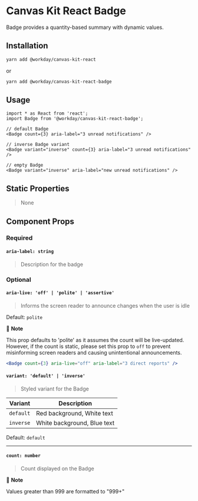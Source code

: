 # Canvas Kit React Badge

Badge provides a quantity-based summary with dynamic values.

## Installation

```sh
yarn add @workday/canvas-kit-react
```

or

```sh
yarn add @workday/canvas-kit-react-badge
```

## Usage

```tsx
import * as React from 'react';
import Badge from '@workday/canvas-kit-react-badge';

// default Badge
<Badge count={3} aria-label="3 unread notifications" />

// inverse Badge variant
<Badge variant="inverse" count={3} aria-label="3 unread notifications" />

// empty Badge
<Badge variant="inverse" aria-label="new unread notifications" />
```

## Static Properties

> None

## Component Props

### Required

#### `aria-label: string`

> Description for the badge

### Optional

#### `aria-live: 'off' | 'polite' | 'assertive'`

> Informs the screen reader to announce changes when the user is idle

Default: `polite`

📝 **Note**

This prop defaults to 'polite' as it assumes the count will be live-updated. However, if the count
is static, please set this prop to `off` to prevent misinforming screen readers and causing
unintentional announcements.

```jsx
<Badge count={3} aria-live="off" aria-label="3 direct reports" />
```

#### `variant: 'default' | 'inverse'`

> Styled variant for the Badge

| Variant   | Description                 |
| --------- | --------------------------- |
| `default` | Red background, White text  |
| `inverse` | White background, Blue text |

Default: `default`

---

#### `count: number`

> Count displayed on the Badge

📝 **Note**

Values greater than 999 are formatted to "999+"

